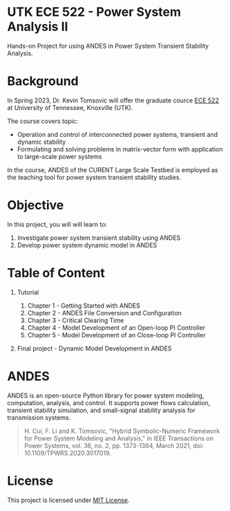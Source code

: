 # UTK ECE 522 - Power System Analysis II

Hands-on Project for using ANDES in Power System Transient Stability Analysis.

# Background

In Spring 2023, Dr. Kevin Tomsovic will offer the graduate cource [ECE
522](https://catalog.utk.edu/preview_course_nopop.php?catoid=4&coid=45524) at
University of Tennessee, Knoxville (UTK).

The course covers topic:

- Operation and control of interconnected power systems, transient and dynamic
  stability
- Formulating and solving problems in matrix-vector form with application to
  large-scale power systems

In the course, ANDES of the CURENT Large Scale Testbed is employed as the
teaching tool for power system transient stability studies.

# Objective

In this project, you will will learn to:

1. Investigate power system transient stability using ANDES
2. Develop power system dynamic model in ANDES

# Table of Content

1. Tutorial

   1. Chapter 1 - Getting Started with ANDES
   2. Chapter 2 - ANDES File Conversion and Configuration
   3. Chapter 3 - Critical Clearing Time
   4. Chapter 4 - Model Development of an Open-loop PI Controller
   5. Chapter 5 - Model Development of an Close-loop PI Controller
2. Final project - Dynamic Model Development in ANDES

# ANDES

ANDES is an open-source Python library for power system modeling, computation,
analysis, and control. It supports power flows calculation, transient stability
simulation, and small-signal stability analysis for transmission systems.

> H. Cui, F. Li and K. Tomsovic, "Hybrid Symbolic-Numeric Framework for Power
> System Modeling and Analysis," in IEEE Transactions on Power Systems, vol. 36,
> no. 2, pp. 1373-1384, March 2021, doi: 10.1109/TPWRS.2020.3017019.

# License

This project is licensed under [MIT License](./LICENSE).
